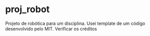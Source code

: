 # proj_robot

Projeto de robótica para um disciplina. Usei template de um código desenvolvido pelo MIT. Verificar os créditos
